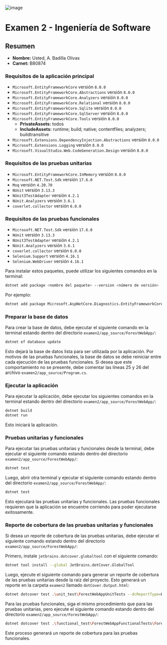![image](https://github.com/Antonio-Tresol/ci0126_23b_b80874/assets/84429050/ab8bd60d-9b32-4a55-a669-ab6930051368)

# Examen 2 - Ingeniería de Software

## Resumen
- **Nombre:** Usted, A. Badilla Olivas
- **Carnet:** B80874

### Requisitos de la aplicación principal

- `Microsoft.EntityFrameworkCore` versión `8.0.0`
- `Microsoft.EntityFrameworkCore.Abstractions` versión `8.0.0`
- `Microsoft.EntityFrameworkCore.Analyzers` versión `8.0.0`
- `Microsoft.EntityFrameworkCore.Relational` versión `8.0.0`
- `Microsoft.EntityFrameworkCore.Sqlite` versión `8.0.0`
- `Microsoft.EntityFrameworkCore.SqlServer` versión `8.0.0`
- `Microsoft.EntityFrameworkCore.Tools` versión `8.0.0`
  - **PrivateAssets:** todos
  - **IncludeAssets:** runtime; build; native; contentfiles; analyzers; buildtransitive
- `Microsoft.Extensions.DependencyInjection.Abstractions` versión `8.0.0`
- `Microsoft.Extensions.Logging` versión `8.0.0`
- `Microsoft.VisualStudio.Web.CodeGeneration.Design` versión `8.0.0`

### Requisitos de las pruebas unitarias

- `Microsoft.EntityFrameworkCore.InMemory` versión `8.0.0`
- `Microsoft.NET.Test.Sdk` versión `17.6.0`
- `Moq` versión `4.20.70`
- `NUnit` versión `3.13.3`
- `NUnit3TestAdapter` versión `4.2.1`
- `NUnit.Analyzers` versión `3.6.1`
- `coverlet.collector` versión `6.0.0`

### Requisitos de las pruebas funcionales

- `Microsoft.NET.Test.Sdk` versión `17.6.0`
- `NUnit` versión `3.13.3`
- `NUnit3TestAdapter` versión `4.2.1`
- `NUnit.Analyzers` versión `3.6.1`
- `coverlet.collector` versión `6.0.0`
- `Selenium.Support` versión `4.16.1`
- `Selenium.WebDriver` versión `4.16.1`

Para instalar estos paquetes, puede utilizar los siguientes comandos en la terminal:

```bash
dotnet add package <nombre del paquete> --version <número de versión>
```

Por ejemplo:

```bash
dotnet add package Microsoft.AspNetCore.Diagnostics.EntityFrameworkCore --version 8.0.0
```

### Preparar la base de datos
Para crear la base de datos, debe ejecutar el siguiente comando en la terminal estando dentro del directorio `examen2/app_source/ForestWebApp/`:

```bash
dotnet ef database update
```

Esto dejará la base de datos lista para ser utilizada por la aplicación. Por motivos de las pruebas funcionales, la base de datos se debe reiniciar entre cada ejecución de las pruebas funcionales. Si desea que este comportamiento no se presente, debe comentar las líneas 25 y 26 del archivo `examen2/app_source/Program.cs`.

### Ejecutar la aplicación

Para ejecutar la aplicación, debe ejecutar los siguientes comandos en la terminal estando dentro del directorio `examen2/app_source/ForestWebApp/`:

```bash
dotnet build
dotnet run
```

Esto iniciará la aplicación.

### Pruebas unitarias y funcionales

Para ejecutar las pruebas unitarias y funcionales desde la terminal, debe ejecutar el siguiente comando estando dentro del directorio `examen2/app_source/ForestWebApp/`:

```bash
dotnet test
```

Luego, abrir otra terminal y ejecutar el siguiente comando estando dentro del directorio `examen2/app_source/ForestWebApp/`:

```bash
dotnet test
```

Esto ejecutará las pruebas unitarias y funcionales. Las pruebas funcionales requieren que la aplicación se encuentre corriendo para poder ejecutarse exitosamente.

### Reporte de cobertura de las pruebas unitarias y funcionales
Si desea un reporte de cobertura de las pruebas unitarias, debe ejecutar el siguiente comando estando dentro del directorio `examen2/app_source/ForestWebApp/`:

Primero, instale `jetbrains.dotcover.globaltool` con el siguiente comando:

```bash
dotnet tool install --global JetBrains.dotCover.GlobalTool
```

Luego, ejecute el siguiente comando para generar un reporte de cobertura de las pruebas unitarias desde la raíz del proyecto. Esto generará un reporte en la carpeta `examen2` llamado `dotCover.Output.html`:

```bash
dotnet dotcover test .\unit_test\ForestWebAppUnitTests --dcReportType=HTML
```

Para las pruebas funcionales, siga el mismo procedimiento que para las pruebas unitarias, pero ejecute el siguiente comando estando dentro del directorio `examen2/app_source/ForestWebApp/`:

```bash
dotnet dotcover test .\functional_test\ForestWebAppFunctionalTests\ForestWebAppFunctionalTests.csproj --dcReportType=HTML
```

Este proceso generará un reporte de cobertura para las pruebas funcionales.
